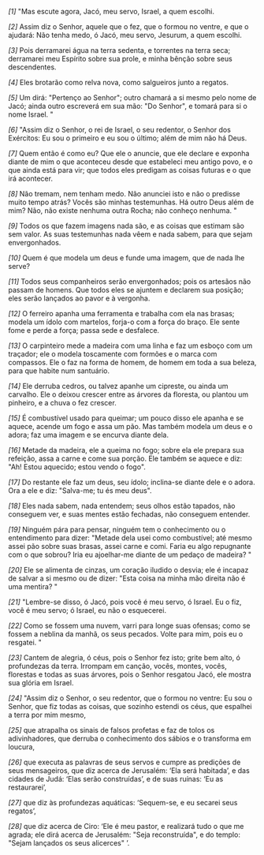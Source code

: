 *[1]* "Mas escute agora, Jacó, meu servo, Israel, a quem escolhi.

*[2]* Assim diz o Senhor, aquele que o fez, que o formou no ventre, e que o ajudará: Não tenha medo, ó Jacó, meu servo, Jesurum, a quem escolhi.

*[3]* Pois derramarei água na terra sedenta, e torrentes na terra seca; derramarei meu Espírito sobre sua prole, e minha bênção sobre seus descendentes.

*[4]* Eles brotarão como relva nova, como salgueiros junto a regatos.

*[5]* Um dirá: "Pertenço ao Senhor"; outro chamará a si mesmo pelo nome de Jacó; ainda outro escreverá em sua mão: "Do Senhor", e tomará para si o nome Israel. "

*[6]* "Assim diz o Senhor, o rei de Israel, o seu redentor, o Senhor dos Exércitos: Eu sou o primeiro e eu sou o último; além de mim não há Deus.

*[7]* Quem então é como eu? Que ele o anuncie, que ele declare e exponha diante de mim o que aconteceu desde que estabeleci meu antigo povo, e o que ainda está para vir; que todos eles predigam as coisas futuras e o que irá acontecer.

*[8]* Não tremam, nem tenham medo. Não anunciei isto e não o predisse muito tempo atrás? Vocês são minhas testemunhas. Há outro Deus além de mim? Não, não existe nenhuma outra Rocha; não conheço nenhuma. "

*[9]* Todos os que fazem imagens nada são, e as coisas que estimam são sem valor. As suas testemunhas nada vêem e nada sabem, para que sejam envergonhados.

*[10]* Quem é que modela um deus e funde uma imagem, que de nada lhe serve?

*[11]* Todos seus companheiros serão envergonhados; pois os artesãos não passam de homens. Que todos eles se ajuntem e declarem sua posição; eles serão lançados ao pavor e à vergonha.

*[12]* O ferreiro apanha uma ferramenta e trabalha com ela nas brasas; modela um ídolo com martelos, forja-o com a força do braço. Ele sente fome e perde a força; passa sede e desfalece.

*[13]* O carpinteiro mede a madeira com uma linha e faz um esboço com um traçador; ele o modela toscamente com formões e o marca com compassos. Ele o faz na forma de homem, de homem em toda a sua beleza, para que habite num santuário.

*[14]* Ele derruba cedros, ou talvez apanhe um cipreste, ou ainda um carvalho. Ele o deixou crescer entre as árvores da floresta, ou plantou um pinheiro, e a chuva o fez crescer.

*[15]* É combustível usado para queimar; um pouco disso ele apanha e se aquece, acende um fogo e assa um pão. Mas também modela um deus e o adora; faz uma imagem e se encurva diante dela.

*[16]* Metade da madeira, ele a queima no fogo; sobre ela ele prepara sua refeição, assa a carne e come sua porção. Ele também se aquece e diz: "Ah! Estou aquecido; estou vendo o fogo".

*[17]* Do restante ele faz um deus, seu ídolo; inclina-se diante dele e o adora. Ora a ele e diz: "Salva-me; tu és meu deus".

*[18]* Eles nada sabem, nada entendem; seus olhos estão tapados, não conseguem ver, e suas mentes estão fechadas, não conseguem entender.

*[19]* Ninguém pára para pensar, ninguém tem o conhecimento ou o entendimento para dizer: "Metade dela usei como combustível; até mesmo assei pão sobre suas brasas, assei carne e comi. Faria eu algo repugnante com o que sobrou? Iria eu ajoelhar-me diante de um pedaço de madeira? "

*[20]* Ele se alimenta de cinzas, um coração iludido o desvia; ele é incapaz de salvar a si mesmo ou de dizer: "Esta coisa na minha mão direita não é uma mentira? "

*[21]* "Lembre-se disso, ó Jacó, pois você é meu servo, ó Israel. Eu o fiz, você é meu servo; ó Israel, eu não o esquecerei.

*[22]* Como se fossem uma nuvem, varri para longe suas ofensas; como se fossem a neblina da manhã, os seus pecados. Volte para mim, pois eu o resgatei. "

*[23]* Cantem de alegria, ó céus, pois o Senhor fez isto; grite bem alto, ó profundezas da terra. Irrompam em canção, vocês, montes, vocês, florestas e todas as suas árvores, pois o Senhor resgatou Jacó, ele mostra sua glória em Israel.

*[24]* "Assim diz o Senhor, o seu redentor, que o formou no ventre: Eu sou o Senhor, que fiz todas as coisas, que sozinho estendi os céus, que espalhei a terra por mim mesmo,

*[25]* que atrapalha os sinais de falsos profetas e faz de tolos os adivinhadores, que derruba o conhecimento dos sábios e o transforma em loucura,

*[26]* que executa as palavras de seus servos e cumpre as predições de seus mensageiros, que diz acerca de Jerusalém: ‘Ela será habitada’, e das cidades de Judá: ‘Elas serão construídas’, e de suas ruínas: ‘Eu as restaurarei’,

*[27]* que diz às profundezas aquáticas: ‘Sequem-se, e eu secarei seus regatos’,

*[28]* que diz acerca de Ciro: ‘Ele é meu pastor, e realizará tudo o que me agrada; ele dirá acerca de Jerusalém: "Seja reconstruída", e do templo: "Sejam lançados os seus alicerces" ’.

